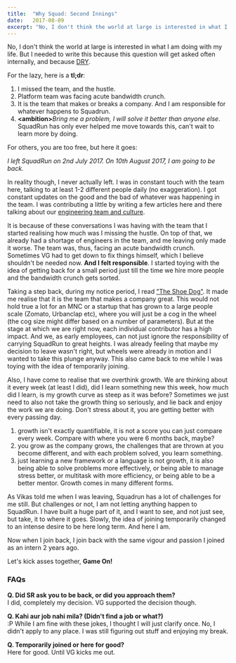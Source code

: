 ```yaml
---
title:	"Why Squad: Second Innings"
date:	2017-08-09
excerpt: "No, I don't think the world at large is interested in what I am doing with my life. But I needed to write this because this question will get asked often internally, and because DRY"
---
```

No, I don't think the world at large is interested in what I am doing with my life. But I needed to write this because this question will get asked often internally, and because [DRY](https://en.wikipedia.org/wiki/Don%27t_repeat_yourself).

For the lazy, here is a **tl;dr**:
1. I missed the team, and the hustle.
2. Platform team was facing acute bandwidth crunch.
3. It is the team that makes or breaks a company. And I am responsible for whatever happens to Squadrun.
4. **\<ambition\>**_Bring me a problem, I will solve it better than anyone else_**</ambition>**. 
SquadRun has only ever helped me move towards this, can't wait to learn more by doing.

For others, you are too free, but here it goes:

_I left SquadRun on 2nd July 2017. On 10th August 2017, I am going to be back._

In reality though, I never actually left. I was in constant touch with the team here, talking to at least 1-2 different people daily (no exaggeration). I got constant updates on the good and the bad of whatever was happening in the team. I was contributing a little by writing a few articles here and there talking about our [engineering team and culture](https://medium.com/squad-engineering).

It is because of these conversations I was having with the team that I started realising how much was I missing the hustle. On top of that, we already had a shortage of engineers in the team, and me leaving only made it worse. The team was, thus, facing an acute bandwidth crunch. Sometimes VG had to get down to fix things himself, which I believe shouldn't be needed now. **And I felt responsible**. I started toying with the idea of getting back for a small period just till the time we hire more people and the bandwidth crunch gets sorted.

Taking a step back, during my notice period, I read ["The Shoe Dog"](https://www.goodreads.com/book/show/27220736-shoe-dog). It made me realise that it is the team that makes a company great. This would not hold true a lot for an MNC or a startup that has grown to a large people scale (Zomato, Urbanclap etc), where you will just be a cog in the wheel (the cog size might differ based on a number of parameters). But at the stage at which we are right now, each individual contributor has a high impact. And we, as early employees, can not just ignore the responsibility of carrying SquadRun to great heights. 
I was already feeling that maybe my decision to leave wasn't right, but wheels were already in motion and I wanted to take this plunge anyway. This also came back to me while I was toying with the idea of temporarily joining. 

Also, I have come to realise that we overthink growth. We are thinking about it every week (at least I did), did I learn something new this week, how much did I learn, is my growth curve as steep as it was before? Sometimes we just need to also not take the growth thing so seriously, and lie back and enjoy the work we are doing. Don't stress about it, you are getting better with every passing day.
1. growth isn't exactly quantifiable, it is not a score you can just compare every week. Compare with where you were 6 months back, maybe?
2. you grow as the company grows, the challenges that are thrown at you become different, and with each problem solved, you learn something.
3. just learning a new framework or a language is not growth, it is also being able to solve problems more effectively, or being able to manage stress better, or multitask with more efficiency, or being able to be a better mentor. Growth comes in many different forms.

As Vikas told me when I was leaving, Squadrun has a lot of challenges for me still. But challenges or not, I am not letting anything happen to SquadRun. I have built a huge part of it, and I want to see, and not just see, but take, it to where it goes. Slowly, the idea of joining temporarily changed to an intense desire to be here long term. And here I am.

Now when I join back, I join back with the same vigour and passion I joined as an intern 2 years ago. 

Let's kick asses together, **Game On!**

### FAQs
**Q. Did SR ask you to be back, or did you approach them?**  
I did, completely my decision. VG supported the decision though. 

**Q. Kahi aur job nahi mila? (Didn't find a job or what?)**  
:P While I am fine with these jokes, I thought I will just clarify once. No, I didn't apply to any place. I was still figuring out stuff and enjoying my break.

**Q. Temporarily joined or here for good?**  
Here for good. Until VG kicks me out.